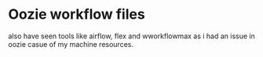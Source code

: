 # Oozie workflow files
also have seen tools like airflow, flex and wworkflowmax as i had an issue in oozie casue of my machine resources.

